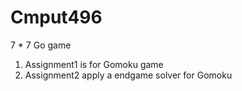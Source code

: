 # Cmput496
7 * 7 Go game  
1. Assignment1 is for Gomoku game
2. Assignment2 apply a endgame solver for Gomoku
